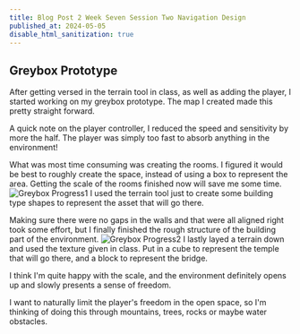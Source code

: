 ```yaml
---
title: Blog Post 2 Week Seven Session Two Navigation Design
published_at: 2024-05-05
disable_html_sanitization: true
---
```

## Greybox Prototype
After getting versed in the terrain tool in class, as well as adding the player, I started working on my greybox prototype. The map I created made this pretty straight forward.

A quick note on the player controller, I reduced the speed and sensitivity by more the half. The player was simply too fast to absorb anything in the environment!

What was most time consuming was creating the rooms. I figured it would be best to roughly create the space, instead of using a box to represent the area. Getting the scale of the rooms finished now will save me some time. 
![Greybox Progress1](/w07s2/greyb1.PNG)
I used the terrain tool just to create some building type shapes to represent the asset that will go there. 

Making sure there were no gaps in the walls and that were all aligned right took some effort, but I finally finished the rough structure of the building part of the environment.
![Greybox Progress2](/w07s2/greyb2.PNG)
I lastly layed a terrain down and used the texture given in class. Put in a cube to represent the temple that will go there, and a block to represent the bridge.

I think I'm quite happy with the scale, and the environment definitely opens up and slowly presents a sense of freedom. 

I want to naturally limit the player's freedom in the open space, so I'm thinking of doing this through mountains, trees, rocks or maybe water obstacles.

